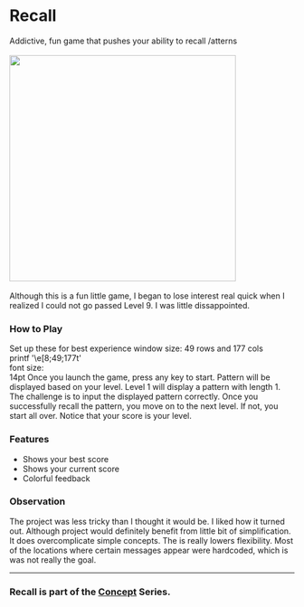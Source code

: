 # Recall
Addictive, fun game that pushes your ability to recall /atterns
<br/> <br/> <img src="demo.gif" width="400" /> <br/> <br/>
Although this is a fun little game, I began to lose interest real quick when
I realized I could not go passed Level 9. I was little dissappointed.
### How to Play
Set up these for best experience
window size: 49 rows and 177 cols <br/>
	printf '\e[8;49;177t' 
<br/> font size: <br/>
	14pt
Once you launch the game, press any key to start. 
Pattern will be displayed based on your level.
Level 1 will display a pattern with length 1. The challenge is 
to input the displayed pattern correctly. Once you
successfully recall the pattern, you move on to the next level.
If not, you start all over. Notice that your score is your level. 

### Features
- Shows your best score
- Shows your current score
- Colorful feedback
### Observation
The project was less tricky than I thought it would be. I liked how it
turned out. Although project would definitely benefit from little bit of
simplification. It does overcomplicate simple concepts. The is really lowers
flexibility. Most of the locations where certain messages appear were hardcoded,
which is was not really the goal.

---
### Recall is part of the [Concept](https://github.com/azimex/Concept) Series.
